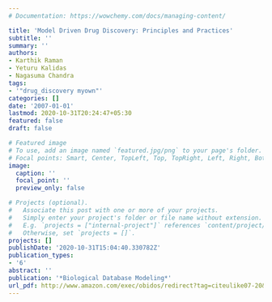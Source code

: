 ```yaml
---
# Documentation: https://wowchemy.com/docs/managing-content/

title: 'Model Driven Drug Discovery: Principles and Practices'
subtitle: ''
summary: ''
authors:
- Karthik Raman
- Yeturu Kalidas
- Nagasuma Chandra
tags:
- '"drug_discovery myown"'
categories: []
date: '2007-01-01'
lastmod: 2020-10-31T20:24:47+05:30
featured: false
draft: false

# Featured image
# To use, add an image named `featured.jpg/png` to your page's folder.
# Focal points: Smart, Center, TopLeft, Top, TopRight, Left, Right, BottomLeft, Bottom, BottomRight.
image:
  caption: ''
  focal_point: ''
  preview_only: false

# Projects (optional).
#   Associate this post with one or more of your projects.
#   Simply enter your project's folder or file name without extension.
#   E.g. `projects = ["internal-project"]` references `content/project/deep-learning/index.md`.
#   Otherwise, set `projects = []`.
projects: []
publishDate: '2020-10-31T15:04:40.330782Z'
publication_types:
- '6'
abstract: ''
publication: '*Biological Database Modeling*'
url_pdf: http://www.amazon.com/exec/obidos/redirect?tag=citeulike07-20&path=ASIN/1596932589
---
```

